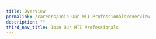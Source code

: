 ```yaml
---
title: Overview
permalink: /careers/Join-Our-MTI-Professionals/overview
description: ""
third_nav_title: Join Our MTI Professionals
---
```

